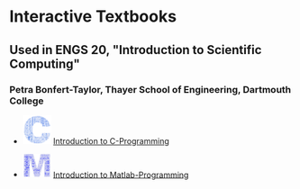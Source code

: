 # Interactive Textbooks
## Used in ENGS 20, "Introduction to Scientific Computing"
### Petra Bonfert-Taylor, Thayer School of Engineering, Dartmouth College



* <img src="https://github.com/petraBT/petrabt.github.io/blob/main/c-programming/external/CProgrammingLogo.png" alt="C Logo" width="50"/> [Introduction to C-Programming](https://petrabt.github.io/c-programming) 

* <img src="https://github.com/petraBT/petrabt.github.io/blob/main/matlab-programming/external/MatlabProgrammingLogo.png" alt="Matlab Logo" width="50"/> [Introduction to Matlab-Programming](https://petrabt.github.io/matlab-programming) 
